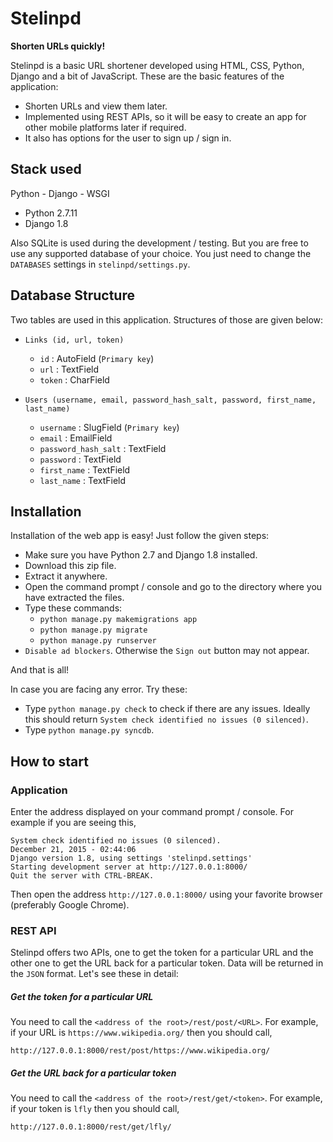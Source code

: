 # Stelinpd
**Shorten URLs quickly!**

Stelinpd is a basic URL shortener developed using HTML, CSS, Python, Django and a bit of JavaScript. These are the basic features of the application:

* Shorten URLs and view them later.
* Implemented using REST APIs, so it will be easy to create an app for other mobile platforms later if required.
* It also has options for the user to sign up / sign in.

## Stack used

Python - Django - WSGI

* Python 2.7.11
* Django 1.8

Also SQLite is used during the development / testing. But you are free to use any supported database of your choice. You just need to change the `DATABASES` settings in `stelinpd/settings.py`.

## Database Structure

Two tables are used in this application. Structures of those are given below:

* `Links (id, url, token)`

  * `id` : AutoField  (`Primary key`)
  * `url` : TextField
  * `token` : CharField

* `Users (username, email, password_hash_salt, password, first_name, last_name)`

  * `username` : SlugField (`Primary key`)
  * `email` : EmailField
  * `password_hash_salt` : TextField
  * `password` : TextField
  * `first_name` : TextField
  * `last_name` : TextField


## Installation

Installation of the web app is easy! Just follow the given steps:

* Make sure you have Python 2.7 and Django 1.8 installed.
* Download this zip file.
* Extract it anywhere.
* Open the command prompt / console and go to the directory where you have extracted the files.
* Type these commands:
  * `python manage.py makemigrations app`
  * `python manage.py migrate`
  * `python manage.py runserver`
* `Disable ad blockers`. Otherwise the `Sign out` button may not appear.

And that is all!

In case you are facing any error. Try these:
* Type `python manage.py check` to check if there are any issues. Ideally this should return `System check identified no issues (0 silenced)`.
* Type `python manage.py syncdb`.

## How to start

### Application

Enter the address displayed on your command prompt / console. For example if you are seeing this,
```
System check identified no issues (0 silenced).
December 21, 2015 - 02:44:06
Django version 1.8, using settings 'stelinpd.settings'
Starting development server at http://127.0.0.1:8000/
Quit the server with CTRL-BREAK.
```

Then open the address `http://127.0.0.1:8000/` using your favorite browser (preferably Google Chrome).

### REST API

Stelinpd offers two APIs, one to get the token for a particular URL and the other one to get the URL back for a particular token. Data will be returned in the `JSON` format. Let's see these in detail:

##### Get the token for a particular URL

You need to call the `<address of the root>/rest/post/<URL>`. For example, if your URL is `https://www.wikipedia.org/` then you should call,

`http://127.0.0.1:8000/rest/post/https://www.wikipedia.org/`

##### Get the URL back for a particular token

You need to call the `<address of the root>/rest/get/<token>`. For example, if your token is `lfly` then you should call,

`http://127.0.0.1:8000/rest/get/lfly/`
